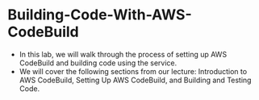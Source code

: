 # Building-Code-With-AWS-CodeBuild

- In this lab, we will walk through the process of setting up AWS CodeBuild and building code using the service.
- We will cover the following sections from our lecture: Introduction to AWS CodeBuild, Setting Up AWS CodeBuild, and Building and Testing Code.
